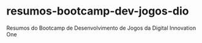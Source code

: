 # resumos-bootcamp-dev-jogos-dio
Resumos do Bootcamp de Desenvolvimento de Jogos da Digital Innovation One
